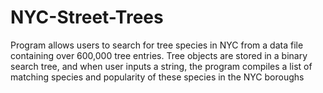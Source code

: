 # NYC-Street-Trees
Program allows users to search for tree species in NYC from a data file containing over 600,000 tree entries. Tree objects are stored in a binary search tree, and when user inputs a string, the program compiles a list of matching species and popularity of these species in the NYC boroughs 
